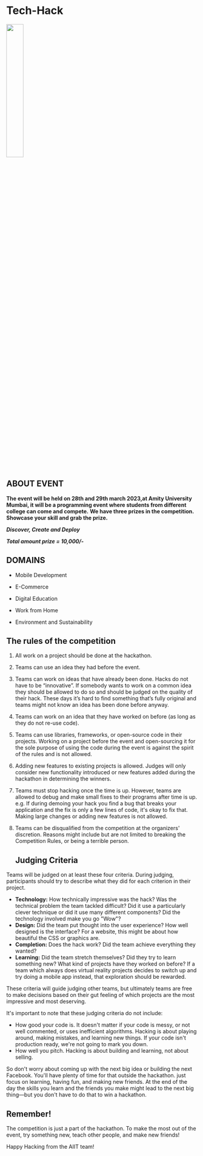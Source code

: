 # Tech-Hack
<image src="https://user-images.githubusercontent.com/125008362/218250743-7913118f-97bd-4b81-99b2-b60ae789145d.png" width=30% height=30%> 

## ABOUT EVENT

__The event will be held on 28th and 29th march 2023,at Amity University Mumbai, it will be a programming event where students from different college can come and compete.__
__We have three prizes in the competition. Showcase your skill and grab the prize.__

***Discover, Create and Deploy*** 

***Total amount prize = 10,000/-***
     
## DOMAINS
  
- Mobile Development
      
- E-Commerce
      
- Digital Education
      
- Work from Home
      
- Environment and Sustainability
     
     
## The rules of the competition


1. All work on a project should be done at the hackathon.
2. Teams can use an idea they had before the event.
3. Teams can work on ideas that have already been done. Hacks do not have to be “innovative”. If somebody wants to work on a common idea they should be allowed to do so and should be judged on the quality of their hack. These days it’s hard to find something that’s fully original and teams might not know an idea has been done before anyway.
4. Teams can work on an idea that they have worked on before (as long as they do not re-use code).
5. Teams can use libraries, frameworks, or open-source code in their projects. Working on a project before the event and open-sourcing it for the sole purpose of using the code during the event is against the spirit of the rules and is not allowed.
6. Adding new features to existing projects is allowed. Judges will only consider new functionality introduced or new features added during the hackathon in determining the winners.
7. Teams must stop hacking once the time is up. However, teams are allowed to debug and make small fixes to their programs after time is up. e.g. If during demoing your hack you find a bug that breaks your application and the fix is only a few lines of code, it's okay to fix that. Making large changes or adding new features is not allowed.
8. Teams can be disqualified from the competition at the organizers' discretion. Reasons might include but are not limited to breaking the Competition Rules, or being a terrible person.

     
     
     ## Judging Criteria

Teams will be judged on at least these four criteria. During judging, participants should try to describe what they did for each criterion in their project. 

- __Technology:__ How technically impressive was the hack? Was the technical problem the team tackled difficult? Did it use a particularly clever technique or did it use many different components? Did the technology involved make you go "Wow"?
- __Design:__ Did the team put thought into the user experience? How well designed is the interface? For a website, this might be about how beautiful the CSS or graphics are.
- __Completion:__ Does the hack work? Did the team achieve everything they wanted? 
- __Learning:__ Did the team stretch themselves? Did they try to learn something new? What kind of projects have they worked on before? If a team which always does virtual reality projects decides to switch up and try doing a mobile app instead, that exploration should be rewarded. 

These criteria will guide judging other teams, but ultimately teams are free to make decisions based on their gut feeling of which projects are the most impressive and most deserving.

It's important to note that these judging criteria do not include:

- How good your code is. It doesn't matter if your code is messy, or not well commented, or uses inefficient algorithms. Hacking is about playing around, making mistakes, and learning new things. If your code isn't production ready, we're not going to mark you down.
- How well you pitch. Hacking is about building and learning, not about selling.

So don't worry about coming up with the next big idea or building the next Facebook. You'll have plenty of time for that outside the hackathon. just focus on learning, having fun, and making new friends. At the end of the day the skills you learn and the friends you make might lead to the next big thing—but you don't have to do that to win a hackathon.


## Remember!

The competition is just a part of the hackathon. To make the most out of the event, try something new, teach other people, and make new friends!

Happy Hacking from the AIIT team!
